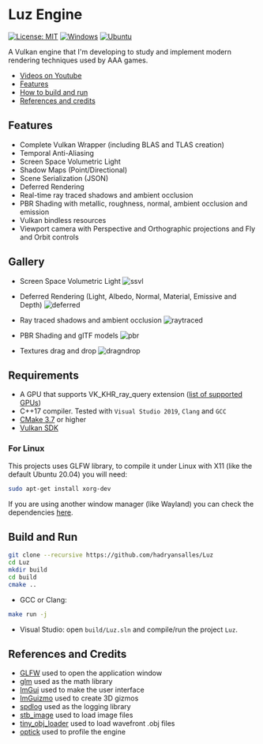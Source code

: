 # Luz Engine

[![License: MIT](https://img.shields.io/badge/License-MIT-green.svg)](LICENSE)
[![Windows](https://github.com/hadryansalles/Luz/actions/workflows/Windows.yml/badge.svg)](https://github.com/hadryansalles/Luz/actions/workflows/Windows.yml)
[![Ubuntu](https://github.com/hadryansalles/Luz/actions/workflows/Ubuntu.yml/badge.svg)](https://github.com/hadryansalles/Luz/actions/workflows/Ubuntu.yml)

A Vulkan engine that I'm developing to study and implement modern rendering techniques used by AAA games.
- [Videos on Youtube](https://www.youtube.com/user/HadryanSalles/videos)
- [Features](#features)
- [How to build and run](#build)
- [References and credits](#references)

<a name="features"/>

## Features
- Complete Vulkan Wrapper (including BLAS and TLAS creation)
- Temporal Anti-Aliasing
- Screen Space Volumetric Light
- Shadow Maps (Point/Directional)
- Scene Serialization (JSON)
- Deferred Rendering
- Real-time ray traced shadows and ambient occlusion
- PBR Shading with metallic, roughness, normal, ambient occlusion and emission
- Vulkan bindless resources
- Viewport camera with Perspective and Orthographic projections and Fly and Orbit controls
  
## Gallery
- Screen Space Volumetric Light
![ssvl](https://github.com/user-attachments/assets/fcbd3fd5-881f-4640-a887-565d7190da23)

- Deferred Rendering (Light, Albedo, Normal, Material, Emissive and Depth)
![deferred](https://user-images.githubusercontent.com/37905502/154867586-7dfa15d1-faf7-4eab-8337-c578831c9044.gif)

- Ray traced shadows and ambient occlusion
![raytraced](https://user-images.githubusercontent.com/37905502/144621461-52f1ab97-ff6b-4f6f-a83a-cc6f67f5ead6.gif)

- PBR Shading and glTF models
![pbr](https://user-images.githubusercontent.com/37905502/144612584-1d752a16-c978-4f43-93d6-2e2362b2804b.gif)

- Textures drag and drop
![dragndrop](https://user-images.githubusercontent.com/37905502/144619247-737d37c1-ba67-4f9a-abf4-63e4d2f965d6.gif)

<a name="build"/>

## Requirements
- A GPU that supports VK_KHR_ray_query extension ([list of supported GPUs](https://vulkan.gpuinfo.org/listdevicescoverage.php?extension=VK_KHR_ray_query&platform=all))
- C++17 compiler. Tested with ``Visual Studio 2019``, ``Clang`` and ``GCC``
- [CMake 3.7](https://cmake.org/download/) or higher
- [Vulkan SDK](https://vulkan.lunarg.com/sdk/home)

### For Linux

This projects uses GLFW library, to compile it under Linux with X11 (like the default Ubuntu 20.04) you will need:

```sh
sudo apt-get install xorg-dev
```

If you are using another window manager (like Wayland) you can check the dependencies [here](https://www.glfw.org/docs/latest/compile.html#compile_deps).

## Build and Run
```sh
git clone --recursive https://github.com/hadryansalles/Luz
cd Luz
mkdir build
cd build
cmake ..
```

- GCC or Clang: 
```sh
make run -j
```

- Visual Studio: open ``build/Luz.sln`` and compile/run the project ``Luz``.

<a name="references"/>

## References and Credits

- [GLFW](https://github.com/glfw/glfw) used to open the application window
- [glm](https://github.com/g-truc/glm) used as the math library
- [ImGui](https://github.com/ocornut/imgui) used to make the user interface
- [ImGuizmo](https://github.com/CedricGuillemet/ImGuizmo) used to create 3D gizmos
- [spdlog](https://github.com/gabime/spdlog) used as the logging library
- [stb_image](https://github.com/nothings/stb) used to load image files
- [tiny_obj_loader](https://github.com/tinyobjloader/tinyobjloader) used to load wavefront .obj files
- [optick](https://github.com/bombomby/optick) used to profile the engine
